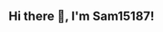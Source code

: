 ## Hi there 👋, I'm Sam15187!

<!--
**Sam15187/Sam15187** is a ✨ _special_ ✨ repository because its `README.md` (this file) appears on your GitHub profile.

Here are some ideas to get you started:

- 🔭 I’m currently working on ...
- 🌱 I’m currently learning programming , web development and grapic desigining**
- 📚 I’m passionate about learning new technologies step by step
- 💡 I enjoy problem-solving, design, and experimenting with code 
## 🛠️ Skills & Tools (Learning & Practicing)  
- Programming: C 
- Web Development: HTML, CSS, JavaScript (learning basics)  
- Design: Canva,adobe illustrator, figma(beginner) 
- 💬 
- 📫 How to reach me:
Email: samiarahmanofficial10@gmail.com
✨ _This profile is my learning playground. Stay tuned for more projects!_  
-->
